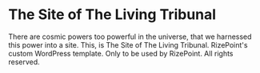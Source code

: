 # The Site of The Living Tribunal
There are cosmic powers too powerful in the universe, that we harnessed this power into a site. This, is The Site of The Living Tribunal.
RizePoint's custom WordPress template. Only to be used by RizePoint. All rights reserved. 
